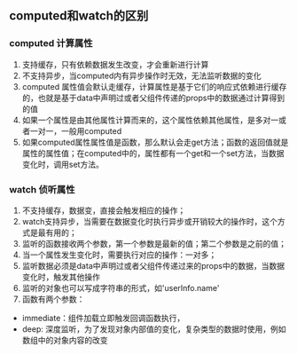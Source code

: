## computed和watch的区别

### computed 计算属性
1. 支持缓存，只有依赖数据发生改变，才会重新进行计算
2. 不支持异步，当computed内有异步操作时无效，无法监听数据的变化
3. computed 属性值会默认走缓存，计算属性是基于它们的响应式依赖进行缓存的，也就是基于data中声明过或者父组件传递的props中的数据通过计算得到的值
4. 如果一个属性是由其他属性计算而来的，这个属性依赖其他属性，是多对一或者一对一，一般用computed
5. 如果computed属性属性值是函数，那么默认会走get方法；函数的返回值就是属性的属性值；在computed中的，属性都有一个get和一个set方法，当数据变化时，调用set方法。

### watch 侦听属性

1. 不支持缓存，数据变，直接会触发相应的操作；
2. watch支持异步，当需要在数据变化时执行异步或开销较大的操作时，这个方式是最有用的；
3. 监听的函数接收两个参数，第一个参数是最新的值；第二个参数是之前的值；
4. 当一个属性发生变化时，需要执行对应的操作：一对多；
5. 监听数据必须是data中声明过或者父组件传递过来的props中的数据，当数据变化时，触发其他操作
6. 监听的对象也可以写成字符串的形式，如'userInfo.name' 
7. 函数有两个参数：
- immediate：组件加载立即触发回调函数执行，
- deep: 深度监听，为了发现对象内部值的变化，复杂类型的数据时使用，例如数组中的对象内容的改变